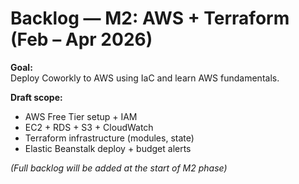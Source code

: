 # Backlog — M2: AWS + Terraform (Feb – Apr 2026)

**Goal:**  
Deploy Coworkly to AWS using IaC and learn AWS fundamentals.

**Draft scope:**
- AWS Free Tier setup + IAM
- EC2 + RDS + S3 + CloudWatch
- Terraform infrastructure (modules, state)
- Elastic Beanstalk deploy + budget alerts

*(Full backlog will be added at the start of M2 phase)*